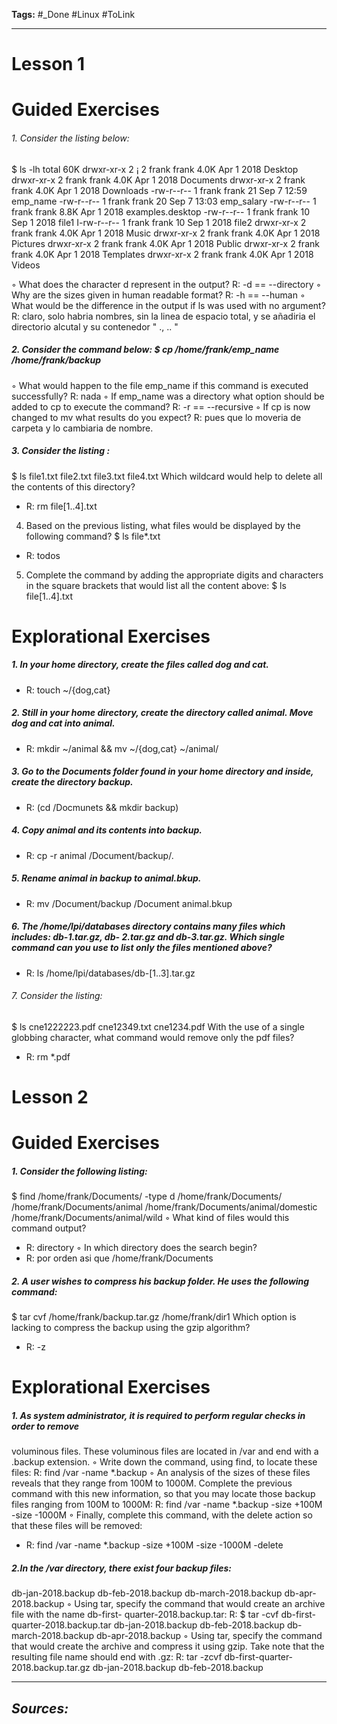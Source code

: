 **Tags:** #_Done 
#Linux  #ToLink 
- - -
# Lesson 1
# Guided Exercises
###### 1. Consider the listing below:
$ ls -lh
total 60K
drwxr-xr-x 2 ¡ 2  frank frank 4.0K Apr 1 2018 Desktop
drwxr-xr-x 2 frank frank 4.0K Apr 1 2018 Documents
drwxr-xr-x 2 frank frank 4.0K Apr 1 2018 Downloads
-rw-r--r-- 1 frank frank 21 Sep 7 12:59 emp_name
-rw-r--r-- 1 frank frank 20 Sep 7 13:03 emp_salary
-rw-r--r-- 1 frank frank 8.8K Apr 1 2018 examples.desktop
-rw-r--r-- 1 frank frank 10 Sep 1 2018 file1
I-rw-r--r-- 1 frank frank 10 Sep 1 2018 file2
drwxr-xr-x 2 frank frank 4.0K Apr 1 2018 Music
drwxr-xr-x 2 frank frank 4.0K Apr 1 2018 Pictures 
drwxr-xr-x 2 frank frank 4.0K Apr 1 2018 Public
drwxr-xr-x 2 frank frank 4.0K Apr 1 2018 Templates
drwxr-xr-x 2 frank frank 4.0K Apr 1 2018 Videos

◦ What does the character d represent in the output?
R: -d == --directory
◦ Why are the sizes given in human readable format?
R: -h == --human
◦ What would be the difference in the output if ls was used with no argument?
R: claro, solo habria nombres, sin la linea de espacio total, y se añadiria el directorio alcutal y su contenedor " ., .. "
##### 2. Consider the command below: $ cp /home/frank/emp_name /home/frank/backup
◦ What would happen to the file emp_name if this command is executed successfully?
R: nada
◦ If emp_name was a directory what option should be added to cp to execute the command?
R: -r == --recursive
◦ If cp is now changed to mv what results do you expect?
R: pues que lo moveria de carpeta y lo cambiaria de nombre.
##### 3. Consider the listing :
$ ls
file1.txt file2.txt file3.txt file4.txt
Which wildcard would help to delete all the contents of this directory?
- R: rm file\[1..4].txt
4. Based on the previous listing, what files would be displayed by the following command?
$ ls file*.txt
- R: todos 
5. Complete the command by adding the appropriate digits and characters in the square brackets
that would list all the content above:
$ ls file[1..4].txt
# Explorational Exercises
##### 1. In your home directory, create the files called dog and cat.
- R: touch ~/{dog,cat}
##### 2. Still in your home directory, create the directory called animal. Move dog and cat into animal.
- R:  mkdir ~/animal && mv ~/{dog,cat} ~/animal/
##### 3. Go to the Documents folder found in your home directory and inside, create the directory backup.
- R: (cd /Docmunets && mkdir backup)
##### 4. Copy animal and its contents into backup.
- R: cp -r animal /Document/backup/.
##### 5. Rename animal in backup to animal.bkup.
- R: mv /Document/backup /Document animal.bkup
##### 6. The /home/lpi/databases directory contains many files which includes: db-1.tar.gz, db- 2.tar.gz and db-3.tar.gz. Which single command can you use to list only the files mentioned above?
- R: ls /home/lpi/databases/db-\[1..3].tar.gz
###### 7. Consider the listing:
$ ls
cne1222223.pdf cne12349.txt cne1234.pdf
With the use of a single globbing character, what command would remove only the pdf files?
- R: rm *.pdf

# Lesson 2
# Guided Exercises
##### 1. Consider the following listing:
$ find /home/frank/Documents/ -type d
/home/frank/Documents/
/home/frank/Documents/animal
/home/frank/Documents/animal/domestic
/home/frank/Documents/animal/wild
◦ What kind of files would this command output?
- R: directory
◦ In which directory does the search begin?
- R: por orden asi que /home/frank/Documents
##### 2. A user wishes to compress his backup folder. He uses the following command:
$ tar cvf /home/frank/backup.tar.gz /home/frank/dir1 
Which option is lacking to compress the backup using the gzip algorithm?
- R: -z
# Explorational Exercises
##### 1. As system administrator, it is required to perform regular checks in order to remove
voluminous files. These voluminous files are located in /var and end with a .backup
extension.
◦ Write down the command, using find, to locate these files:
R:  find /var -name *.backup
◦ An analysis of the sizes of these files reveals that they range from 100M to 1000M. Complete the previous command with this new information, so that you may locate those backup files ranging from 100M to 1000M:
R:  find /var -name *.backup -size +100M -size -1000M
◦ Finally, complete this command, with the delete action so that these files will be removed:
- R: find /var -name *.backup -size +100M -size -1000M -delete
 ##### 2.In the /var directory, there exist four backup files:
db-jan-2018.backup
db-feb-2018.backup
db-march-2018.backup
db-apr-2018.backup
◦ Using tar, specify the command that would create an archive file with the name db-first-
quarter-2018.backup.tar:
R: $ tar -cvf db-first-quarter-2018.backup.tar db-jan-2018.backup db-feb-2018.backup db-march-2018.backup db-apr-2018.backup
◦ Using tar, specify the command that would create the archive and compress it using gzip. Take note that the resulting file name should end with .gz:
R:  tar -zcvf db-first-quarter-2018.backup.tar.gz db-jan-2018.backup db-feb-2018.backup
- - - 
## ***Sources:***